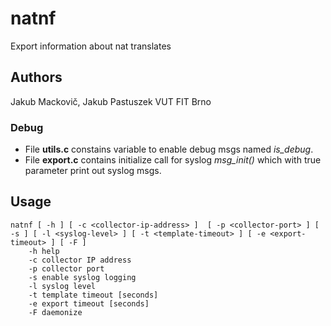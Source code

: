 # natnf
Export information about nat translates
## Authors
Jakub Mackovič, Jakub Pastuszek
VUT FIT Brno

### Debug
- File **utils.c** constains variable to enable debug msgs named *is_debug*.
- File **export.c** contains initialize call for syslog *msg_init()* which with true parameter print out syslog msgs.

## Usage
```
natnf [ -h ] [ -c <collector-ip-address> ]  [ -p <collector-port> ] [ -s ] [ -l <syslog-level> ] [ -t <template-timeout> ] [ -e <export-timeout> ] [ -F ]
	-h help
	-c collector IP address
	-p collector port
	-s enable syslog logging
	-l syslog level
	-t template timeout [seconds]
	-e export timeout [seconds]
	-F daemonize
```

